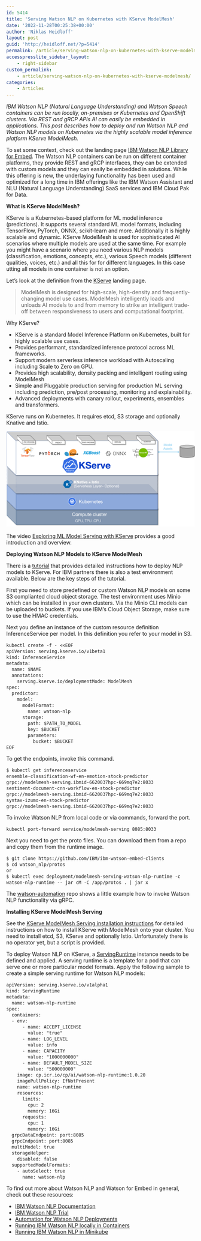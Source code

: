 ```yaml
---
id: 5414
title: 'Serving Watson NLP on Kubernetes with KServe ModelMesh'
date: '2022-11-28T00:25:38+00:00'
author: 'Niklas Heidloff'
layout: post
guid: 'http://heidloff.net/?p=5414'
permalink: /article/serving-watson-nlp-on-kubernetes-with-kserve-modelmesh/
accesspresslite_sidebar_layout:
    - right-sidebar
custom_permalink:
    - article/serving-watson-nlp-on-kubernetes-with-kserve-modelmesh/
categories:
    - Articles
---
```


*IBM Watson NLP (Natural Language Understanding) and Watson Speech containers can be run locally, on-premises or Kubernetes and OpenShift clusters. Via REST and gRCP APIs AI can easily be embedded in applications. This post describes how to deploy and run Watson NLP and Watson NLP models on Kubernetes via the highly scalable model inference platform KServe ModelMesh.*

To set some context, check out the landing page [IBM Watson NLP Library for Embed](https://www.ibm.com/products/ibm-watson-natural-language-processing). The Watson NLP containers can be run on different container platforms, they provide REST and gRCP interfaces, they can be extended with custom models and they can easily be embedded in solutions. While this offering is new, the underlaying functionality has been used and optimized for a long time in IBM offerings like the IBM Watson Assistant and NLU (Natural Language Understanding) SaaS services and IBM Cloud Pak for Data.

**What is KServe ModelMesh?**

KServe is a Kubernetes-based platform for ML model inference (predictions). It supports several standard ML model formats, including TensorFlow, PyTorch, ONNX, scikit-learn and more. Additionally it is highly scalable and dynamic. KServe ModelMesh is used for sophisticated AI scenarios where multiple models are used at the same time. For example you might have a scenario where you need various NLP models (classification, emotions, concepts, etc.), various Speech models (different qualities, voices, etc.) and all this for for different languages. In this case utting all models in one container is not an option.

Let’s look at the definition from the [KServe](https://kserve.github.io/website/0.9/) landing page.

> ModelMesh is designed for high-scale, high-density and frequently-changing model use cases. ModelMesh intelligently loads and unloads AI models to and from memory to strike an intelligent trade-off between responsiveness to users and computational footprint.

Why KServe?

- KServe is a standard Model Inference Platform on Kubernetes, built for highly scalable use cases.
- Provides performant, standardized inference protocol across ML frameworks.
- Support modern serverless inference workload with Autoscaling including Scale to Zero on GPU.
- Provides high scalability, density packing and intelligent routing using ModelMesh
- Simple and Pluggable production serving for production ML serving including prediction, pre/post processing, monitoring and explainability.
- Advanced deployments with canary rollout, experiments, ensembles and transformers.

KServe runs on Kubernetes. It requires etcd, S3 storage and optionally Knative and Istio.

![image](/assets/img/2022/11/kserve_layer.png)

The video [Exploring ML Model Serving with KServe](https://www.youtube.com/watch?v=FX6naJLaq2Y) provides a good introduction and overview.

**Deploying Watson NLP Models to KServe ModelMesh**

There is a [tutorial](https://github.com/ibm-build-lab/Watson-NLP/blob/main/MLOps/Deploy-to-KServe-ModelMesh-Serving/README.md) that provides detailed instructions how to deploy NLP models to KServe. For IBM partners there is also a test environment available. Below are the key steps of the tutorial.

First you need to store predefined or custom Watson NLP models on some S3 complianted cloud object storage. The test environment uses Minio which can be installed in your own clusters. Via the Minio CLI models can be uploaded to buckets. If you use IBM’s Cloud Object Storage, make sure to use the HMAC credentials.

Next you define an instance of the custom resource definition InferenceService per model. In this definition you refer to your model in S3.

```
kubectl create -f - <<EOF
apiVersion: serving.kserve.io/v1beta1
kind: InferenceService
metadata:
  name: $NAME
  annotations:
    serving.kserve.io/deploymentMode: ModelMesh
spec:
  predictor:
    model:
      modelFormat:
        name: watson-nlp
      storage:
        path: $PATH_TO_MODEL
        key: $BUCKET
        parameters:
          bucket: $BUCKET
EOF
```

To get the endpoints, invoke this command.

```
$ kubectl get inferenceservice
ensemble-classification-wf-en-emotion-stock-predictor   grpc://modelmesh-serving.ibmid-6620037hpc-669mq7e2:8033
sentiment-document-cnn-workflow-en-stock-predictor      grpc://modelmesh-serving.ibmid-6620037hpc-669mq7e2:8033
syntax-izumo-en-stock-predictor                         grpc://modelmesh-serving.ibmid-6620037hpc-669mq7e2:8033
```

To invoke Watson NLP from local code or via commands, forward the port.

```
kubectl port-forward service/modelmesh-serving 8085:8033
```

Next you need to get the proto files. You can download them from a repo and copy them from the runtime image.

```
$ git clone https://github.com/IBM/ibm-watson-embed-clients
$ cd watson_nlp/protos
or
$ kubectl exec deployment/modelmesh-serving-watson-nlp-runtime -c watson-nlp-runtime -- jar cM -C /app/protos . | jar x
```

The [watson-automation](https://github.com/ibm/watson-automation#grpc) repo shows a little example how to invoke Watson NLP functionality via gRPC.

**Installing KServe ModelMesh Serving**

See the [KServe ModelMesh Serving installation instructions](https://github.com/kserve/modelmesh-serving/blob/release-0.8/docs/install/install-script.md) for detailed instructions on how to install KServe with ModelMesh onto your cluster. You need to install etcd, S3, KServe and optionally Istio. Unfortunately there is no operator yet, but a script is provided.

To deploy Watson NLP on KServe, a [ServingRuntime](https://www.ibm.com/docs/en/watson-libraries?topic=containers-run-kubernetes-kserve-modelmesh-serving) instance needs to be defined and applied. A serving runtime is a template for a pod that can serve one or more particular model formats. Apply the following sample to create a simple serving runtime for Watson NLP models:

```
apiVersion: serving.kserve.io/v1alpha1
kind: ServingRuntime
metadata:
  name: watson-nlp-runtime
spec:
  containers:
  - env:
      - name: ACCEPT_LICENSE
        value: "true"
      - name: LOG_LEVEL
        value: info
      - name: CAPACITY
        value: "1000000000"
      - name: DEFAULT_MODEL_SIZE
        value: "500000000"
    image: cp.icr.io/cp/ai/watson-nlp-runtime:1.0.20
    imagePullPolicy: IfNotPresent
    name: watson-nlp-runtime
    resources:
      limits:
        cpu: 2
        memory: 16Gi
      requests:
        cpu: 1
        memory: 16Gi
  grpcDataEndpoint: port:8085
  grpcEndpoint: port:8085
  multiModel: true
  storageHelper:
    disabled: false
  supportedModelFormats:
    - autoSelect: true
      name: watson-nlp
```

To find out more about Watson NLP and Watson for Embed in general, check out these resources:

- [IBM Watson NLP Documentation](https://www.ibm.com/docs/en/watson-libraries?topic=watson-natural-language-processing-library-embed-home)
- [IBM Watson NLP Trial](https://www.ibm.com/account/reg/us-en/signup?formid=urx-51726)
- [Automation for Watson NLP Deployments](https://github.com/IBM/watson-automation)
- [Running IBM Watson NLP locally in Containers](http://heidloff.net/article/running-ibm-watson-nlp-locally-in-containers/)
- [Running IBM Watson NLP in Minikube](http://heidloff.net/article/running-ibm-watson-nlp-in-minikube/)